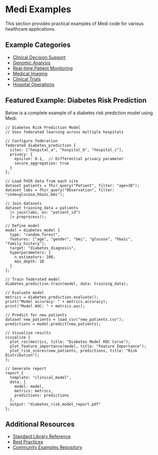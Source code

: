 # Medi Examples

This section provides practical examples of Medi code for various healthcare applications.

## Example Categories

* [Clinical Decision Support](clinical-decision-support.md)
* [Genomic Analysis](genomic-analysis.md)
* [Real-time Patient Monitoring](patient-monitoring.md)
* [Medical Imaging](medical-imaging.md)
* [Clinical Trials](clinical-trials.md)
* [Hospital Operations](hospital-operations.md)

## Featured Example: Diabetes Risk Prediction

Below is a complete example of a diabetes risk prediction model using Medi:

```medi
// Diabetes Risk Prediction Model
// Uses federated learning across multiple hospitals

// Configure federation
federated diabetes_prediction {
  sites: ["hospital_a", "hospital_b", "hospital_c"],
  privacy: {
    epsilon: 0.1,  // Differential privacy parameter
    secure_aggregation: true
  }
};

// Load FHIR data from each site
dataset patients = fhir_query("Patient", filter: "age>30");
dataset labs = fhir_query("Observation", filter: "code=glucose,hba1c,bmi");

// Join datasets
dataset training_data = patients
  |> join(labs, on: "patient_id")
  |> preprocess();

// Define model
model = diabetes_model {
  type: "random_forest",
  features: ["age", "gender", "bmi", "glucose", "hba1c", "family_history"],
  target: "diabetes_diagnosis",
  hyperparameters: {
    n_estimators: 100,
    max_depth: 10
  }
};

// Train federated model
diabetes_prediction.train(model, data: training_data);

// Evaluate model
metrics = diabetes_prediction.evaluate();
print("Model accuracy: " + metrics.accuracy);
print("Model AUC: " + metrics.auc);

// Predict for new patients
dataset new_patients = load_csv("new_patients.csv");
predictions = model.predict(new_patients);

// Visualize results
visualize {
  plot_roc(metrics, title: "Diabetes Model ROC Curve");
  plot_feature_importance(model, title: "Feature Importance");
  plot_risk_scores(new_patients, predictions, title: "Risk Distribution");
};

// Generate report
report {
  template: "clinical_model",
  data: {
    model: model,
    metrics: metrics,
    predictions: predictions
  },
  output: "diabetes_risk_model_report.pdf"
};
```

## Additional Resources

* [Standard Library Reference](../reference/standard-library.md)
* [Best Practices](../key-features/best-practices.md)
* [Community Examples Repository](https://github.com/MediLang/examples)
